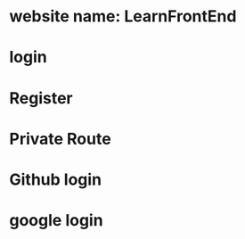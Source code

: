 # website name: LearnFrontEnd

# login

# Register

# Private Route

# Github login

# google login
